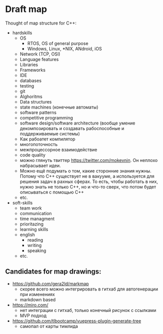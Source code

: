 # Draft map

Thought of map structure for C++:

- hardskills
    - OS
        - RTOS, OS of general purpose
        - Windows, Linux, *NIX, ANdroid, iOS
    - Network (TCP, OSI)
    - Language features
    - Libraries
    - Frameworks
    - IDE
    - databases
    - testing
    - git
    - Alghoritms
    - Data structures
    - state machines (конечные автоматы)
    - software patterns
    - competitive programming
    - software design/software architecture (вообще умение декомпозировать и создавать рабоспособные и поддерживаемые системы)
    - Как рабоатет компилятор
    - многопоточность
    - межпроцессорное взаимодействие
    - code quality
    - можно глянуть твиттер https://twitter.com/mokevnin. Он неплохо набрасывает идеи.
    - Можно ещё подумать о том, какие сторонние знания нужны. Потому что C++ существует не в вакууме, а используется для решения задач в рахных сферах. То есть, чтобы работать в них, нужно знать не только  С++, но и что-то сверх, что потом будет описываться с помощью C++
    - etc.
- soft-skills
    - team work
    - communication
    - time managment
    - prioritazing
    - learning skills
    - english
        - reading
        - writing
        - speaking
    - etc.

## Candidates for map drawings:
- https://github.com/gera2ld/markmap
    - скорее всего можно интегрировать в гитхаб для автогенерации при изменениях
    - markdown based
- https://miro.com/
    - нет интеграции с гитхаб, только конечный рисунок с ссылками
    - MVP подход
- https://github.com/tlbootcamp/vuepress-plugin-generate-tree
    - самопал от карты тимлида
